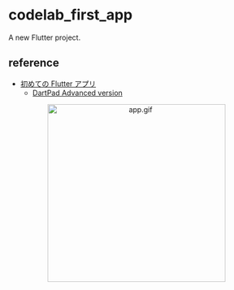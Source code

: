 # codelab_first_app

A new Flutter project.

## reference

- [初めての Flutter アプリ](https://codelabs.developers.google.com/codelabs/flutter-codelab-first?hl=ja#0)
  - [DartPad Advanced version](https://dartpad.dev/?id=e7076b40fb17a0fa899f9f7a154a02e8)

<p align="center">
  <img src="/images/app.gif" alt="app.gif" width="350">
</p>
